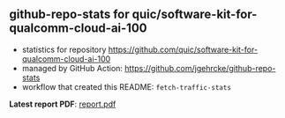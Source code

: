 ## github-repo-stats for quic/software-kit-for-qualcomm-cloud-ai-100

- statistics for repository https://github.com/quic/software-kit-for-qualcomm-cloud-ai-100
- managed by GitHub Action: https://github.com/jgehrcke/github-repo-stats
- workflow that created this README: `fetch-traffic-stats`

**Latest report PDF**: [report.pdf](https://github.com/njjetha/github-traffic/raw/github-repo-stats/quic/software-kit-for-qualcomm-cloud-ai-100/latest-report/report.pdf)

